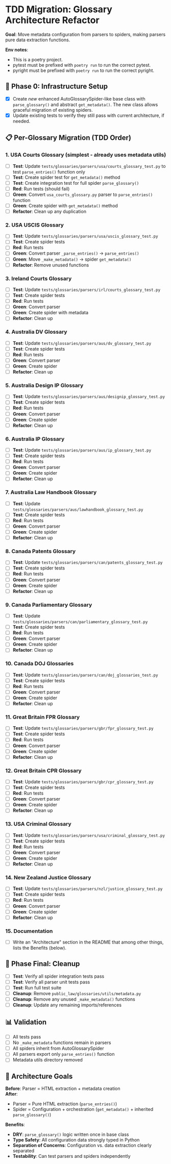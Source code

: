 # TDD Migration: Glossary Architecture Refactor

**Goal**: Move metadata configuration from parsers to spiders, making parsers pure data extraction functions.

**Env notes**:
- This is a poetry project.
- pytest must be prefixed with `poetry run` to run the correct pytest.
- pyright must be prefixed with `poetry run` to run the correct pyright.

## 🔧 **Phase 0: Infrastructure Setup**
- [x] Create _new_ enhanced AutoGlossarySpider-like base class with `parse_glossary()` and abstract `get_metadata()`. The new class allows graceful migration of existing spiders.
- [x] Update existing tests to verify they still pass with current architecture, if needed.

## 📋 **Per-Glossary Migration (TDD Order)**

### **1. USA Courts Glossary** (simplest - already uses metadata utils)
- [ ] **Test**: Update `tests/glossaries/parsers/usa/courts_glossary_test.py` to test `parse_entries()` function only
- [ ] **Test**: Create spider test for `get_metadata()` method  
- [ ] **Test**: Create integration test for full spider `parse_glossary()`
- [ ] **Red**: Run tests (should fail)
- [ ] **Green**: Convert `usa_courts_glossary.py` parser to `parse_entries()` function
- [ ] **Green**: Create spider with `get_metadata()` method
- [ ] **Refactor**: Clean up any duplication

### **2. USA USCIS Glossary**
- [ ] **Test**: Update `tests/glossaries/parsers/usa/uscis_glossary_test.py` 
- [ ] **Test**: Create spider tests
- [ ] **Red**: Run tests
- [ ] **Green**: Convert parser `_parse_entries()` → `parse_entries()`
- [ ] **Green**: Move `_make_metadata()` → spider `get_metadata()`
- [ ] **Refactor**: Remove unused functions

### **3. Ireland Courts Glossary**
- [ ] **Test**: Update `tests/glossaries/parsers/irl/courts_glossary_test.py`
- [ ] **Test**: Create spider tests  
- [ ] **Red**: Run tests
- [ ] **Green**: Convert parser
- [ ] **Green**: Create spider with metadata
- [ ] **Refactor**: Clean up

### **4. Australia DV Glossary**
- [ ] **Test**: Update `tests/glossaries/parsers/aus/dv_glossary_test.py`
- [ ] **Test**: Create spider tests
- [ ] **Red**: Run tests  
- [ ] **Green**: Convert parser
- [ ] **Green**: Create spider
- [ ] **Refactor**: Clean up

### **5. Australia Design IP Glossary**
- [ ] **Test**: Update `tests/glossaries/parsers/aus/designip_glossary_test.py`
- [ ] **Test**: Create spider tests
- [ ] **Red**: Run tests
- [ ] **Green**: Convert parser
- [ ] **Green**: Create spider
- [ ] **Refactor**: Clean up

### **6. Australia IP Glossary**
- [ ] **Test**: Update `tests/glossaries/parsers/aus/ip_glossary_test.py`
- [ ] **Test**: Create spider tests
- [ ] **Red**: Run tests
- [ ] **Green**: Convert parser
- [ ] **Green**: Create spider
- [ ] **Refactor**: Clean up

### **7. Australia Law Handbook Glossary**
- [ ] **Test**: Update `tests/glossaries/parsers/aus/lawhandbook_glossary_test.py`
- [ ] **Test**: Create spider tests
- [ ] **Red**: Run tests
- [ ] **Green**: Convert parser
- [ ] **Green**: Create spider
- [ ] **Refactor**: Clean up

### **8. Canada Patents Glossary**
- [ ] **Test**: Update `tests/glossaries/parsers/can/patents_glossary_test.py`
- [ ] **Test**: Create spider tests
- [ ] **Red**: Run tests
- [ ] **Green**: Convert parser
- [ ] **Green**: Create spider
- [ ] **Refactor**: Clean up

### **9. Canada Parliamentary Glossary**
- [ ] **Test**: Update `tests/glossaries/parsers/can/parliamentary_glossary_test.py`
- [ ] **Test**: Create spider tests
- [ ] **Red**: Run tests
- [ ] **Green**: Convert parser
- [ ] **Green**: Create spider
- [ ] **Refactor**: Clean up

### **10. Canada DOJ Glossaries**
- [ ] **Test**: Update `tests/glossaries/parsers/can/doj_glossaries_test.py`
- [ ] **Test**: Create spider tests
- [ ] **Red**: Run tests
- [ ] **Green**: Convert parser
- [ ] **Green**: Create spider
- [ ] **Refactor**: Clean up

### **11. Great Britain FPR Glossary**
- [ ] **Test**: Update `tests/glossaries/parsers/gbr/fpr_glossary_test.py`
- [ ] **Test**: Create spider tests
- [ ] **Red**: Run tests
- [ ] **Green**: Convert parser
- [ ] **Green**: Create spider
- [ ] **Refactor**: Clean up

### **12. Great Britain CPR Glossary**
- [ ] **Test**: Update `tests/glossaries/parsers/gbr/cpr_glossary_test.py`
- [ ] **Test**: Create spider tests
- [ ] **Red**: Run tests
- [ ] **Green**: Convert parser
- [ ] **Green**: Create spider
- [ ] **Refactor**: Clean up

### **13. USA Criminal Glossary**
- [ ] **Test**: Update `tests/glossaries/parsers/usa/criminal_glossary_test.py`
- [ ] **Test**: Create spider tests
- [ ] **Red**: Run tests
- [ ] **Green**: Convert parser
- [ ] **Green**: Create spider
- [ ] **Refactor**: Clean up

### **14. New Zealand Justice Glossary**
- [ ] **Test**: Update `tests/glossaries/parsers/nzl/justice_glossary_test.py`
- [ ] **Test**: Create spider tests
- [ ] **Red**: Run tests
- [ ] **Green**: Convert parser
- [ ] **Green**: Create spider
- [ ] **Refactor**: Clean up

### **15. Documentation**
- [ ] Write an "Architecture" section in the README that among other things, lists the Benefits (below).

## 🧹 **Phase Final: Cleanup**
- [ ] **Test**: Verify all spider integration tests pass
- [ ] **Test**: Verify all parser unit tests pass  
- [ ] **Test**: Run full test suite
- [ ] **Cleanup**: Remove `public_law/glossaries/utils/metadata.py`
- [ ] **Cleanup**: Remove any unused `_make_metadata()` functions
- [ ] **Cleanup**: Update any remaining imports/references

## 📊 **Validation**
- [ ] All tests pass
- [ ] No `_make_metadata` functions remain in parsers
- [ ] All spiders inherit from AutoGlossarySpider
- [ ] All parsers export only `parse_entries()` function
- [ ] Metadata utils directory removed

## 🎯 **Architecture Goals**

**Before**: Parser = HTML extraction + metadata creation  
**After**: 
- Parser = Pure HTML extraction (`parse_entries()`)
- Spider = Configuration + orchestration (`get_metadata()` + inherited `parse_glossary()`)

**Benefits**:
- **DRY**: `parse_glossary()` logic written once in base class
- **Type Safety**: All configuration data strongly typed in Python
- **Separation of Concerns**: Configuration vs. data extraction clearly separated
- **Testability**: Can test parsers and spiders independently 
